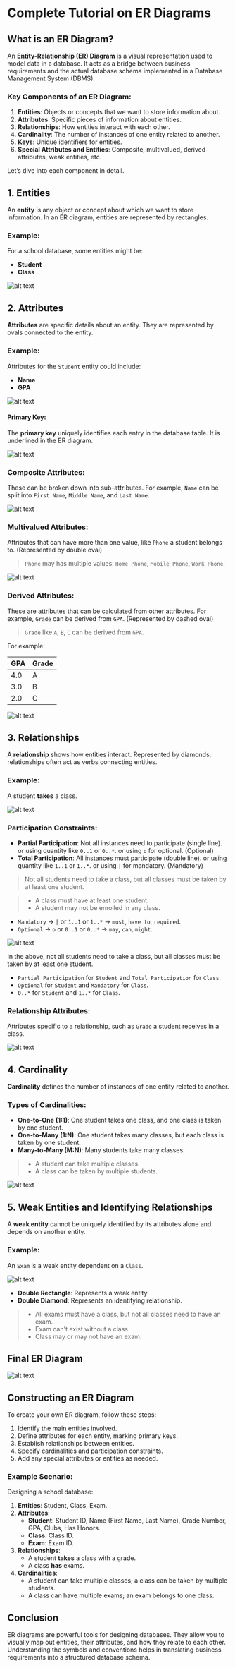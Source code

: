 # Complete Tutorial on ER Diagrams

## What is an ER Diagram?

An **Entity-Relationship (ER) Diagram** is a visual representation used to model data in a database. It acts as a bridge between business requirements and the actual database schema implemented in a Database Management System (DBMS).

### Key Components of an ER Diagram:

1. **Entities**: Objects or concepts that we want to store information about.
2. **Attributes**: Specific pieces of information about entities.
3. **Relationships**: How entities interact with each other.
4. **Cardinality**: The number of instances of one entity related to another.
5. **Keys**: Unique identifiers for entities.
6. **Special Attributes and Entities**: Composite, multivalued, derived attributes, weak entities, etc.

Let’s dive into each component in detail.

## 1. Entities

An **entity** is any object or concept about which we want to store information. In an ER diagram, entities are represented by rectangles.

### Example:

For a school database, some entities might be:

- **Student**
- **Class**

![alt text](image.png)

## 2. Attributes

**Attributes** are specific details about an entity. They are represented by ovals connected to the entity.

### Example:

Attributes for the `Student` entity could include:

- **Name**
- **GPA**

![alt text](image-1.png)

#### Primary Key:

The **primary key** uniquely identifies each entry in the database table. It is underlined in the ER diagram.

![alt text](image-2.png)

### Composite Attributes:

These can be broken down into sub-attributes. For example, `Name` can be split into `First Name`, `Middle Name`, and `Last Name`.

![alt text](image-3.png)

### Multivalued Attributes:

Attributes that can have more than one value, like `Phone` a student belongs to. (Represented by double oval)

> `Phone` may has multiple values: `Home Phone`, `Mobile Phone`, `Work Phone`.

![alt text](image-4.png)

### Derived Attributes:

These are attributes that can be calculated from other attributes. For example, `Grade` can be derived from `GPA`. (Represented by dashed oval)

> `Grade` like `A`, `B`, `C` can be derived from `GPA`.

For example:

| GPA | Grade |
| --- | ----- |
| 4.0 | A     |
| 3.0 | B     |
| 2.0 | C     |

![alt text](image-5.png)

## 3. Relationships

A **relationship** shows how entities interact. Represented by diamonds, relationships often act as verbs connecting entities.

### Example:

A student **takes** a class.

![alt text](image-6.png)

### Participation Constraints:

- **Partial Participation**: Not all instances need to participate (single line). or using quantity like `0..1` or `0..*`. or using `o` for optional. (Optional)
- **Total Participation**: All instances must participate (double line). or using quantity like `1..1` or `1..*`. or using `|` for mandatory. (Mandatory)

> Not all students need to take a class, but all classes must be taken by at least one student.

> - A class must have at least one student.
> - A student may not be enrolled in any class.

- `Mandatory` -> `|` or `1..1` or `1..*` -> `must`, `have to`, `required`.
- `Optional` -> `o` or `0..1` or `0..*` -> `may`, `can`, `might`.

![alt text](image-7.png)

In the above, not all students need to take a class, but all classes must be taken by at least one student.

- `Partial Participation` for `Student` and `Total Participation` for `Class`.
- `Optional` for `Student` and `Mandatory` for `Class`.
- `0..*` for `Student` and `1..*` for `Class`.

### Relationship Attributes:

Attributes specific to a relationship, such as `Grade` a student receives in a class.

![alt text](image-8.png)

## 4. Cardinality

**Cardinality** defines the number of instances of one entity related to another.

### Types of Cardinalities:

- **One-to-One (1:1)**: One student takes one class, and one class is taken by one student.
- **One-to-Many (1:N)**: One student takes many classes, but each class is taken by one student.
- **Many-to-Many (M:N)**: Many students take many classes.

> - A student can take multiple classes.
> - A class can be taken by multiple students.

![alt text](image-9.png)

## 5. Weak Entities and Identifying Relationships

A **weak entity** cannot be uniquely identified by its attributes alone and depends on another entity.

### Example:

An `Exam` is a weak entity dependent on a `Class`.

![alt text](image-10.png)

- **Double Rectangle**: Represents a weak entity.
- **Double Diamond**: Represents an identifying relationship.

> - All exams must have a class, but not all classes need to have an exam.
> - Exam can't exist without a class.
> - Class may or may not have an exam.

## Final ER Diagram

![alt text](image-11.png)

## Constructing an ER Diagram

To create your own ER diagram, follow these steps:

1. Identify the main entities involved.
2. Define attributes for each entity, marking primary keys.
3. Establish relationships between entities.
4. Specify cardinalities and participation constraints.
5. Add any special attributes or entities as needed.

### Example Scenario:

Designing a school database:

1. **Entities**: Student, Class, Exam.
2. **Attributes**:
   - **Student**: Student ID, Name (First Name, Last Name), Grade Number, GPA, Clubs, Has Honors.
   - **Class**: Class ID.
   - **Exam**: Exam ID.
3. **Relationships**:
   - A student **takes** a class with a grade.
   - A class **has** exams.
4. **Cardinalities**:
   - A student can take multiple classes; a class can be taken by multiple students.
   - A class can have multiple exams; an exam belongs to one class.

## Conclusion

ER diagrams are powerful tools for designing databases. They allow you to visually map out entities, their attributes, and how they relate to each other. Understanding the symbols and conventions helps in translating business requirements into a structured database schema.
